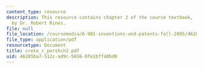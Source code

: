 ```yaml
---
content_type: resource
description: This resource contains chapter 2 of the course textbook, 'Create or Perish',
  by Dr. Robert Rines.
file: null
file_location: /coursemedia/6-901-inventions-and-patents-fall-2005/46285ba7512cad9c56560fe1bff40bd8_crete_r_pershch2.pdf
file_type: application/pdf
resourcetype: Document
title: crete_r_pershch2.pdf
uid: 46285ba7-512c-ad9c-5656-0fe1bff40bd8
---
```

